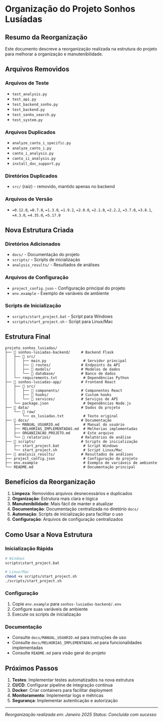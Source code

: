 # Organização do Projeto Sonhos Lusíadas

## Resumo da Reorganização

Este documento descreve a reorganização realizada na estrutura do projeto para melhorar a organização e manutenibilidade.

## Arquivos Removidos

### Arquivos de Teste
- `test_analysis.py`
- `test_api.py`
- `test_backend_sonho.py`
- `test_backend.py`
- `test_sonho_search.py`
- `test_system.py`

### Arquivos Duplicados
- `analyze_canto_i_specific.py`
- `analyze_canto_i.py`
- `canto_i_analysis.py`
- `canto_ii_analysis.py`
- `install_doc_support.py`

### Diretórios Duplicados
- `src/` (raiz) - removido, mantido apenas no backend

### Arquivos de Versão
- `=0.12.0`, `=0.7.0`, `=1.3.0`, `=1.9.2`, `=2.0.0`, `=2.1.0`, `=2.2.2`, `=3.7.0`, `=3.8.1`, `=4.3.0`, `=4.35.0`, `=5.17.0`

## Nova Estrutura Criada

### Diretórios Adicionados
- `docs/` - Documentação do projeto
- `scripts/` - Scripts de inicialização
- `analysis_results/` - Resultados de análises

### Arquivos de Configuração
- `project_config.json` - Configuração principal do projeto
- `env.example` - Exemplo de variáveis de ambiente

### Scripts de Inicialização
- `scripts/start_project.bat` - Script para Windows
- `scripts/start_project.sh` - Script para Linux/Mac

## Estrutura Final

```
projeto_sonhos_lusiadas/
├── 📁 sonhos-lusiadas-backend/     # Backend Flask
│   ├── 📁 src/
│   │   ├── main.py                 # Servidor principal
│   │   ├── 📁 routes/              # Endpoints da API
│   │   ├── 📁 models/              # Modelos de dados
│   │   └── 📁 database/            # Banco de dados
│   └── requirements.txt            # Dependências Python
├── 📁 sonhos-lusiadas-app/         # Frontend React
│   ├── 📁 src/
│   │   ├── 📁 components/          # Componentes React
│   │   ├── 📁 hooks/               # Custom hooks
│   │   └── 📁 services/            # Serviços de API
│   └── package.json                # Dependências Node.js
├── 📁 data/                        # Dados do projeto
│   └── 📁 raw/
│       └── os_lusiadas.txt         # Texto original
├── 📁 docs/                        # Documentação
│   ├── MANUAL_USUARIO.md           # Manual do usuário
│   ├── MELHORIAS_IMPLEMENTADAS.md  # Melhorias implementadas
│   ├── ORGANIZACAO_PROJETO.md      # Este arquivo
│   └── 📁 relatorios/              # Relatórios de análise
├── 📁 scripts/                     # Scripts de inicialização
│   ├── start_project.bat           # Script Windows
│   └── start_project.sh            # Script Linux/Mac
├── 📁 analysis_results/            # Resultados de análises
├── project_config.json             # Configuração do projeto
├── env.example                     # Exemplo de variáveis de ambiente
└── README.md                       # Documentação principal
```

## Benefícios da Reorganização

1. **Limpeza**: Removidos arquivos desnecessários e duplicados
2. **Organização**: Estrutura mais clara e lógica
3. **Manutenibilidade**: Mais fácil de manter e atualizar
4. **Documentação**: Documentação centralizada no diretório `docs/`
5. **Automação**: Scripts de inicialização para facilitar o uso
6. **Configuração**: Arquivos de configuração centralizados

## Como Usar a Nova Estrutura

### Inicialização Rápida
```bash
# Windows
scripts\start_project.bat

# Linux/Mac
chmod +x scripts/start_project.sh
./scripts/start_project.sh
```

### Configuração
1. Copie `env.example` para `sonhos-lusiadas-backend/.env`
2. Configure suas variáveis de ambiente
3. Execute os scripts de inicialização

### Documentação
- Consulte `docs/MANUAL_USUARIO.md` para instruções de uso
- Consulte `docs/MELHORIAS_IMPLEMENTADAS.md` para funcionalidades implementadas
- Consulte `README.md` para visão geral do projeto

## Próximos Passos

1. **Testes**: Implementar testes automatizados na nova estrutura
2. **CI/CD**: Configurar pipeline de integração contínua
3. **Docker**: Criar containers para facilitar deployment
4. **Monitoramento**: Implementar logs e métricas
5. **Segurança**: Implementar autenticação e autorização

---

*Reorganização realizada em: Janeiro 2025*
*Status: Concluída com sucesso*
